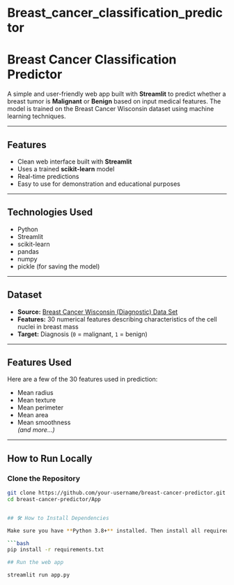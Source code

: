 # Breast_cancer_classification_predictor
 
# Breast Cancer Classification Predictor

A simple and user-friendly web app built with **Streamlit** to predict whether a breast tumor is **Malignant** or **Benign** based on input medical features. The model is trained on the Breast Cancer Wisconsin dataset using machine learning techniques.

---

## Features

- Clean web interface built with **Streamlit**
- Uses a trained **scikit-learn** model
- Real-time predictions
- Easy to use for demonstration and educational purposes

---

## Technologies Used

- Python
- Streamlit
- scikit-learn
- pandas
- numpy
- pickle (for saving the model)

---

## Dataset

- **Source:** [Breast Cancer Wisconsin (Diagnostic) Data Set](https://scikit-learn.org/stable/modules/generated/sklearn.datasets.load_breast_cancer.html)
- **Features:** 30 numerical features describing characteristics of the cell nuclei in breast mass
- **Target:** Diagnosis (`0` = malignant, `1` = benign)

---

## Features Used

Here are a few of the 30 features used in prediction:

- Mean radius  
- Mean texture  
- Mean perimeter  
- Mean area  
- Mean smoothness  
*(and more...)*

---

## How to Run Locally

###  Clone the Repository

```bash
git clone https://github.com/your-username/breast-cancer-predictor.git
cd breast-cancer-predictor/App


## 🛠️ How to Install Dependencies

Make sure you have **Python 3.8+** installed. Then install all required Python packages using:

```bash
pip install -r requirements.txt

## Run the web app

streamlit run app.py

